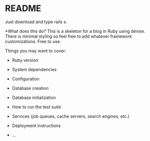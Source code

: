 # README

Just download and type rails s.

*What does this do?
This is a skeleton for a blog in Ruby using devise. There is minimal styling so feel free to add whatever framework customizations. Free to use.

Things you may want to cover:

* Ruby version

* System dependencies

* Configuration

* Database creation

* Database initialization

* How to run the test suite

* Services (job queues, cache servers, search engines, etc.)

* Deployment instructions

* ...
